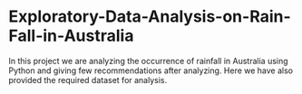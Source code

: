 # Exploratory-Data-Analysis-on-Rain-Fall-in-Australia
In this project we are analyzing the occurrence of rainfall in Australia using Python and giving few recommendations after analyzing.
Here we have also provided the required dataset for analysis.
